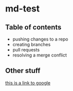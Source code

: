 # md-test

## Table of contents

- pushing changes to a repo
- creating branches
- pull requests
- resolving a merge conflict

## Other stuff

[this is a link to google](google.com)

